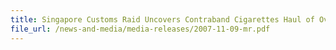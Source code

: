 ```yaml
---
title: Singapore Customs Raid Uncovers Contraband Cigarettes Haul of Over 82,000 Packets 
file_url: /news-and-media/media-releases/2007-11-09-mr.pdf
---
```

